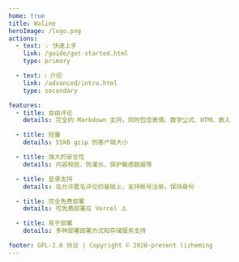```yaml
---
home: true
title: Waline
heroImage: /logo.png
actions:
  - text: 💡 快速上手
    link: /guide/get-started.html
    type: primary

  - text: ℹ️ 介绍
    link: /advanced/intro.html
    type: secondary

features:
  - title: 自由评论
    details: 完全的 Markdown 支持，同时包含表情、数学公式、HTML 嵌入

  - title: 轻量
    details: 55kB gzip 的客户端大小

  - title: 强大的安全性
    details: 内容校验、防灌水、保护敏感数据等

  - title: 登录支持
    details: 在允许匿名评论的基础上，支持账号注册，保持身份

  - title: 完全免费部署
    details: 可免费部署在 Vercel 上

  - title: 易于部署
    details: 多种部署部署方式和存储服务支持

footer: GPL-2.0 协议 | Copyright © 2020-present lizheming
---
```

